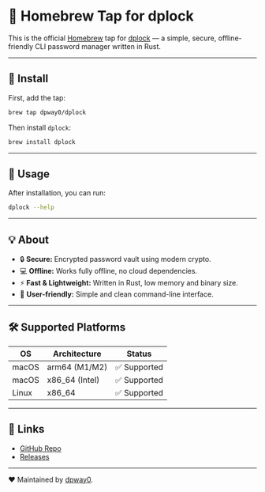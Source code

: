# 🔑 Homebrew Tap for dplock

This is the official [Homebrew](https://brew.sh) tap for [dplock](https://github.com/dpway0/dplock) — a simple, secure, offline-friendly CLI password manager written in Rust.

---

## 💾 Install

First, add the tap:

```bash
brew tap dpway0/dplock
```

Then install `dplock`:

```bash
brew install dplock
```

---

## 🚀 Usage

After installation, you can run:

```bash
dplock --help
```

---

## 💡 About

- 🔒 **Secure:** Encrypted password vault using modern crypto.
- 💻 **Offline:** Works fully offline, no cloud dependencies.
- ⚡️ **Fast & Lightweight:** Written in Rust, low memory and binary size.
- 🧠 **User-friendly:** Simple and clean command-line interface.

---

## 🛠 Supported Platforms

| OS             | Architecture  | Status        |
|----------------|---------------|---------------|
| macOS          | arm64 (M1/M2) | ✅ Supported  |
| macOS          | x86_64 (Intel)| ✅ Supported  |
| Linux          | x86_64        | ✅ Supported  |

---

## 🔗 Links

- [GitHub Repo](https://github.com/dpway0/dplock)
- [Releases](https://github.com/dpway0/dplock/releases)

---

❤️ Maintained by [dpway0](https://github.com/dpway0).

